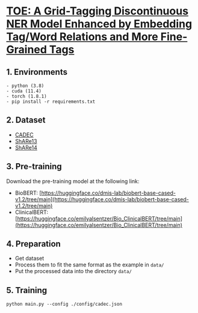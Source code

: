 # [TOE: A Grid-Tagging Discontinuous NER Model Enhanced by Embedding Tag/Word Relations and More Fine-Grained Tags](https://ieeexplore.ieee.org/document/9944897)

## 1. Environments
```text
- python (3.8)
- cuda (11.4)
- torch (1.8.1)
- pip install -r requirements.txt
```

## 2. Dataset
   * [CADEC](https://pubmed.ncbi.nlm.nih.gov/25817970/)  
   * [ShARe13](https://clefehealth.imag.fr/?page_id=441)  
   * [ShARe14](https://sites.google.com/site/clefehealth2014/)

## 3. Pre-training
Download the pre-training model at the following link:
   * BioBERT: [https://huggingface.co/dmis-lab/biobert-base-cased-v1.2/tree/main](https://huggingface.co/dmis-lab/biobert-base-cased-v1.2/tree/main)  
   * ClinicalBERT: [https://huggingface.co/emilyalsentzer/Bio_ClinicalBERT/tree/main](https://huggingface.co/emilyalsentzer/Bio_ClinicalBERT/tree/main)

## 4. Preparation
   * Get dataset 
   * Process them to fit the same format as the example in `data/`
   * Put the processed data into the directory `data/`

## 5. Training
```text
python main.py --config ./config/cadec.json
```